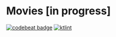 # Movies [in progress]

[![codebeat badge](https://codebeat.co/badges/ef28f403-4bf3-4f22-b3b2-a270a6805b68)](https://codebeat.co/projects/github-com-kirchhoff-movies-master)
[![ktlint](https://img.shields.io/badge/code%20style-%E2%9D%A4-FF4081.svg)](https://ktlint.github.io/)